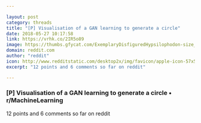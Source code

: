 ```yaml
---

layout: post
category: threads
title: "[P] Visualisation of a GAN learning to generate a circle"
date: 2018-05-27 10:17:58
link: https://vrhk.co/2IR5o89
image: https://thumbs.gfycat.com/ExemplaryDisfiguredHypsilophodon-size_restricted.gif
domain: reddit.com
author: "reddit"
icon: http://www.redditstatic.com/desktop2x/img/favicon/apple-icon-57x57.png
excerpt: "12 points and 6 comments so far on reddit"

---
```


### [P] Visualisation of a GAN learning to generate a circle • r/MachineLearning

12 points and 6 comments so far on reddit